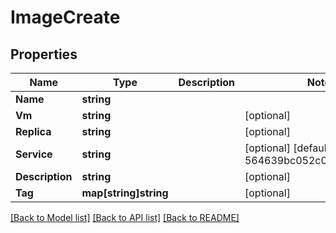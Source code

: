 # ImageCreate

## Properties

Name | Type | Description | Notes
------------ | ------------- | ------------- | -------------
**Name** | **string** |  | 
**Vm** | **string** |  | [optional] 
**Replica** | **string** |  | [optional] 
**Service** | **string** |  | [optional] [default to 564639bc052c084e2f2e3266]
**Description** | **string** |  | [optional] 
**Tag** | **map[string]string** |  | [optional] 

[[Back to Model list]](../README.md#documentation-for-models) [[Back to API list]](../README.md#documentation-for-api-endpoints) [[Back to README]](../README.md)


